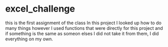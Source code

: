 # excel_challenge
this is the first assignment of the class 
In this project I looked up how to do many things however I used functions that were directly for this project and if something is the same as someon elses I did not take it from them, I did everything on my own. 
